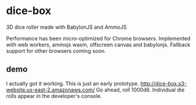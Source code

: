 # dice-box
3D dice roller made with BabylonJS and AmmoJS

Performance has been micro-optimized for Chrome browsers. Implemented with web workers, ammojs wasm, offscreen canvas and babylonjs.
Fallback support for other browsers coming soon.

## demo
I actually got it working. This is just an early prototype.
http://dice-box.s3-website.us-east-2.amazonaws.com/
Go ahead, roll 1000d6. Individual die rolls appear in the developer's console.

